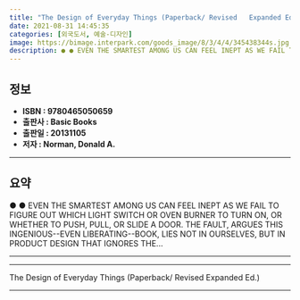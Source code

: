 ```yaml
---
title: "The Design of Everyday Things (Paperback/ Revised   Expanded Ed.)"
date: 2021-08-31 14:45:35
categories: [외국도서, 예술-디자인]
image: https://bimage.interpark.com/goods_image/8/3/4/4/345438344s.jpg
description: ● ● EVEN THE SMARTEST AMONG US CAN FEEL INEPT AS WE FAIL TO FIGURE OUT WHICH LIGHT SWITCH OR OVEN BURNER TO TURN ON, OR WHETHER TO PUSH, PULL, OR SLIDE A DOOR
---
```


## **정보**

- **ISBN : 9780465050659**
- **출판사 : Basic Books**
- **출판일 : 20131105**
- **저자 : Norman, Donald A.**

------



## **요약**

●  ●  EVEN THE SMARTEST AMONG US CAN FEEL INEPT AS WE FAIL TO FIGURE OUT WHICH LIGHT SWITCH OR OVEN BURNER TO TURN ON, OR WHETHER TO PUSH, PULL, OR SLIDE A DOOR. THE FAULT, ARGUES THIS INGENIOUS--EVEN LIBERATING--BOOK, LIES NOT IN OURSELVES, BUT IN PRODUCT DESIGN THAT IGNORES THE... 

------



------


The Design of Everyday Things (Paperback/ Revised   Expanded Ed.) 

------


